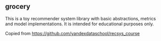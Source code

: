 ## grocery

This is a toy recommender system library with basic abstractions, metrics and model implementations. It is intended for educational purposes only.

Copied from https://github.com/yandexdataschool/recsys_course
